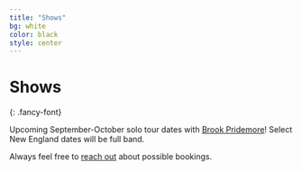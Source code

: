 ```yaml
---
title: "Shows"
bg: white
color: black
style: center
---
```


# Shows
{: .fancy-font} 

Upcoming September-October solo tour dates with [Brook Pridemore](https://brookpridemore.bandcamp.com/)! Select New England dates will be full band.

<script charset="utf-8" src="https://widget.bandsintown.com/main.min.js"></script><a class="bit-widget-initializer" data-artist-name="Jake McKelvie & the Countertops" data-display-local-dates="false" data-display-past-dates="true" data-display-logo="false" data-auto-style="false" data-text-color="#000000" data-link-color="#290e35" data-popup-background-color="#FFFFFF" data-background-color="#FFFFFF" data-display-limit="30" data-link-text-color="#FFFFFF"></a>

Always feel free to [reach out](#contact) about possible bookings.